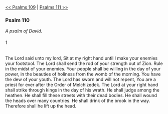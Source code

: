 [<< Psalms 109](Psalms%20109.md)  |  [Psalms 111 >>](Psalms%20111.md)

### Psalm 110

*A psalm of David.*

###### 1
The Lord said unto my lord, Sit at my right hand until I make your enemies your footstool. The Lord shall send the rod of your strength out of Zion. Rule in the midst of your enemies. Your people shall be willing in the day of your power, in the beauties of holiness from the womb of the morning. You have the dew of your youth. The Lord has sworn and will not repent, You are a priest for ever after the Order of Melchizedek. The Lord at your right hand shall strike through kings in the day of his wrath. He shall judge among the heathen. He shall fill these streets with their dead bodies. He shall wound the heads over many countries. He shall drink of the brook in the way. Therefore shall he lift up the head.